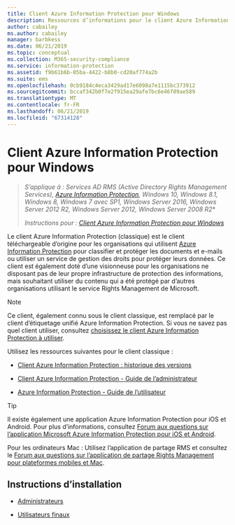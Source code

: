 ```yaml
---
title: Client Azure Information Protection pour Windows
description: Ressources d’informations pour le client Azure Information Protection (classique) pour Windows.
author: cabailey
ms.author: cabailey
manager: barbkess
ms.date: 06/21/2019
ms.topic: conceptual
ms.collection: M365-security-compliance
ms.service: information-protection
ms.assetid: f9b61b6b-05ba-4422-b8b0-cd20af774a2b
ms.suite: ems
ms.openlocfilehash: 0cb9184c4eca3429ad17e6098a7e1115bc373912
ms.sourcegitcommit: bccaf342b0f7e2f915ea29afe7bc6e46f09ae589
ms.translationtype: MT
ms.contentlocale: fr-FR
ms.lasthandoff: 06/21/2019
ms.locfileid: "67314128"
---
```

# <a name="azure-information-protection-client-for-windows"></a>Client Azure Information Protection pour Windows

>*S’applique à : Services AD RMS (Active Directory Rights Management Services), [Azure Information Protection](https://azure.microsoft.com/pricing/details/information-protection), Windows 10, Windows 8.1, Windows 8, Windows 7 avec SP1, Windows Server 2016, Windows Server 2012 R2, Windows Server 2012, Windows Server 2008 R2**
>
> *Instructions pour : [Client Azure Information Protection pour Windows](../faqs.md#whats-the-difference-between-the-azure-information-protection-client-and-the-azure-information-protection-unified-labeling-client)*

Le client Azure Information Protection (classique) est le client téléchargeable d’origine pour les organisations qui utilisent [Azure Information Protection](../what-is-information-protection.md) pour classifier et protéger les documents et e-mails ou utiliser un service de gestion des droits pour protéger leurs données. Ce client est également doté d’une visionneuse pour les organisations ne disposant pas de leur propre infrastructure de protection des informations, mais souhaitant utiliser du contenu qui a été protégé par d’autres organisations utilisant le service Rights Management de Microsoft.

> [!NOTE]
> Ce client, également connu sous le client classique, est remplacé par le client d’étiquetage unifié Azure Information Protection. Si vous ne savez pas quel client utiliser, consultez [choisissez le client Azure Information Protection à utiliser](use-client.md#choose-which-azure-information-protection-client-to-use).

Utilisez les ressources suivantes pour le client classique :

- [Client Azure Information Protection : historique des versions](client-version-release-history.md)

- [Client Azure Information Protection - Guide de l’administrateur](client-admin-guide.md)

- [Azure Information Protection - Guide de l’utilisateur](client-user-guide.md)

> [!TIP]
> Il existe également une application Azure Information Protection pour iOS et Android. Pour plus d’informations, consultez [Forum aux questions sur l’application Microsoft Azure Information Protection pour iOS et Android](mobile-app-faq.md ).
> 
> Pour les ordinateurs Mac : Utilisez l’application de partage RMS et consultez le [Forum aux questions sur l’application de partage Rights Management pour plateformes mobiles et Mac](https://technet.microsoft.com/dn451248).

## <a name="install-instructions"></a>Instructions d’installation

- [Administrateurs](client-admin-guide-install.md)

- [Utilisateurs finaux](install-client-app.md)
